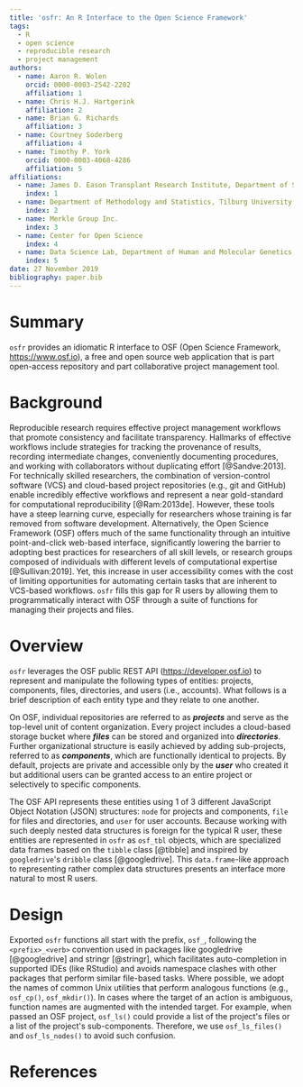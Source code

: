 ```yaml
---
title: 'osfr: An R Interface to the Open Science Framework'
tags:
  - R
  - open science
  - reproducible research
  - project management
authors:
  - name: Aaron R. Wolen
    orcid: 0000-0003-2542-2202
    affiliation: 1
  - name: Chris H.J. Hartgerink
    affiliation: 2
  - name: Brian G. Richards
    affiliation: 3
  - name: Courtney Soderberg
    affiliation: 4
  - name: Timothy P. York
    orcid: 0000-0003-4068-4286
    affiliation: 5
affiliations:
  - name: James D. Eason Transplant Research Institute, Department of Surgery, University of Tennessee Health Science Center
    index: 1
  - name: Department of Methodology and Statistics, Tilburg University
    index: 2
  - name: Merkle Group Inc.
    index: 3
  - name: Center for Open Science
    index: 4
  - name: Data Science Lab, Department of Human and Molecular Genetics, Virginia Commonwealth University
    index: 5
date: 27 November 2019
bibliography: paper.bib
---
```


# Summary

`osfr` provides an idiomatic R interface to OSF (Open Science Framework, https://www.osf.io), a free and open source web application that is part open-access repository and part collaborative project management tool.

# Background

Reproducible research requires effective project management workflows that promote consistency and facilitate transparency. Hallmarks of effective workflows include strategies for tracking the provenance of results, recording intermediate changes, conveniently documenting procedures, and working with collaborators without duplicating effort [@Sandve:2013]. For technically skilled researchers, the combination of version-control software (VCS) and cloud-based project repositories (e.g., git and GitHub) enable incredibly effective workflows and represent a near gold-standard for computational reproducibility [@Ram:2013de]. However, these tools have a steep learning curve, especially for researchers whose training is far removed from software development. Alternatively, the Open Science Framework (OSF) offers much of the same functionality through an intuitive point-and-click web-based interface, significantly lowering the barrier to adopting best practices
for researchers of all skill levels, or research groups composed of individuals with different levels of computational expertise [@Sullivan:2019]. Yet, this increase in user accessibility comes with the cost of limiting opportunities for automating certain tasks that are inherent to VCS-based workflows. `osfr` fills this gap for R users by allowing them to programmatically interact with OSF through a suite of functions for managing their projects and files.

# Overview

`osfr` leverages the OSF public REST API (https://developer.osf.io) to represent and manipulate the following types of entities: projects, components, files, directories, and users (i.e., accounts). What follows is a brief description of each entity type and they relate to one another.

On OSF, individual repositories are referred to as ***projects*** and serve as the top-level unit of content organization. Every project includes a cloud-based storage bucket where ***files*** can be stored and organized into ***directories***. Further organizational structure is easily achieved by adding sub-projects, referred to as ***components***, which are functionally identical to projects. By default, projects are private and accessible only by the ***user*** who created it but additional users can be granted access to an entire project or selectively to specific components. 

The OSF API represents these entities using 1 of 3 different JavaScript Object Notation (JSON) structures: `node` for projects and components, `file` for files and directories, and `user` for user accounts. Because working with such deeply nested data structures is foreign for the typical R user, these entities are represented in `osfr` as `osf_tbl` objects, which are specialized data frames based on the `tibble` class [@tibble] and inspired by `googledrive`'s `dribble` class [@googledrive]. This `data.frame`-like approach to representing rather complex data structures presents an interface more natural to most R users.

# Design

Exported `osfr` functions all start with the prefix, `osf_`, following the `<prefix>_<verb>` convention used in packages like googledrive [@googledrive] and stringr [@stringr], which facilitates auto-completion in supported IDEs (like RStudio) and avoids namespace clashes with other packages that perform similar file-based tasks. Where possible, we adopt the names of common Unix utilities that perform analogous functions (e.g., `osf_cp()`, `osf_mkdir()`). In cases where the target of an action is ambiguous, function names are augmented with the intended target. For example, when passed an OSF project, `osf_ls()` could provide a list of the project's files or a list of the project's sub-components. Therefore, we use `osf_ls_files()` and `osf_ls_nodes()` to avoid such confusion. 

# References
